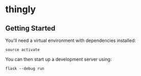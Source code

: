 # thingly

## Getting Started
You'll need a virtual environment with dependencies installed:

```shell
source activate
```

You can then start up a development server using:

```shell
flask --debug run
```
